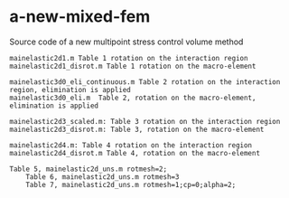 # a-new-mixed-fem
Source code of a new  multipoint stress control volume method

	mainelastic2d1.m Table 1 rotation on the interaction region
	mainelastic2d1_disrot.m Table 1 rotation on the macro-element
	 
	mainelastic3d0_eli_continuous.m Table 2 rotation on the interaction region, elimination is applied
	mainelastic3d0_eli.m  Table 2, rotation on the macro-element, elimination is applied

	mainelastic2d3_scaled.m: Table 3 rotation on the interaction region
	mainelastic2d3_disrot.m: Table 3, rotation on the macro-element
	
	mainelastic2d4.m: Table 4 rotation on the interaction region
	mainelastic2d4_disrot.m Table 4, rotation on the macro-element
	
	Table 5, mainelastic2d_uns.m rotmesh=2;
    	Table 6, mainelastic2d_uns.m rotmesh=3
    	Table 7, mainelastic2d_uns.m rotmesh=1;cp=0;alpha=2;

